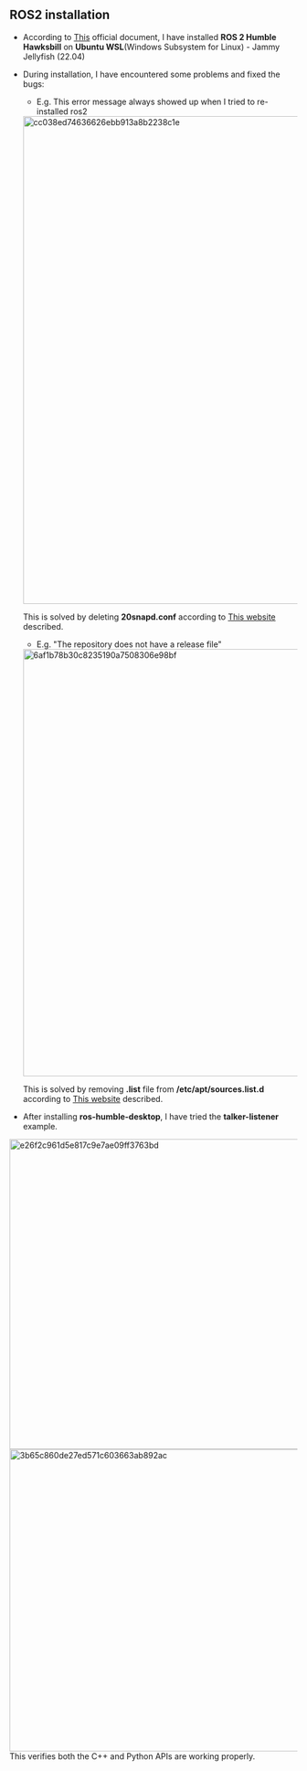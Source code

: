 ## ROS2 installation
- According to [This](https://docs.ros.org/en/humble/Installation/Ubuntu-Install-Debians.html) official document, I have installed **ROS 2 Humble Hawksbill** on **Ubuntu WSL**(Windows Subsystem for Linux) - Jammy Jellyfish (22.04)
- During installation, I have encountered some problems and fixed the bugs:
    - E.g. This error message always showed up when I tried to re-installed ros2
    <img width="854" alt="cc038ed74636626ebb913a8b2238c1e" src="https://user-images.githubusercontent.com/58468284/210111009-4a8c45a0-0fab-46a3-afd4-4562c972a47d.png">
    
    This is solved by deleting **20snapd.conf** according to [This website](https://github.com/microsoft/WSL/issues/4640) described.
    - E.g. "The repository does not have a release file"
    <img width="748" alt="6af1b78b30c8235190a7508306e98bf" src="https://user-images.githubusercontent.com/58468284/210111425-a2511044-e536-4d5b-b129-b61232ba1217.png">
    
    This is solved by removing **.list** file from **/etc/apt/sources.list.d** according to [This website](https://answers.ros.org/question/402151/the-repository-does-not-have-a-release-file/) described.

- After installing **ros-humble-desktop**, I have tried the **talker-listener** example.
<img width="543" alt="e26f2c961d5e817c9e7ae09ff3763bd" src="https://user-images.githubusercontent.com/58468284/210111636-d7805080-f0f8-424c-aa78-3ff648f38468.png">
<img width="529" alt="3b65c860de27ed571c603663ab892ac" src="https://user-images.githubusercontent.com/58468284/210111657-3fe29041-9676-4a43-906d-de6b3f2716c0.png">
This verifies both the C++ and Python APIs are working properly.
